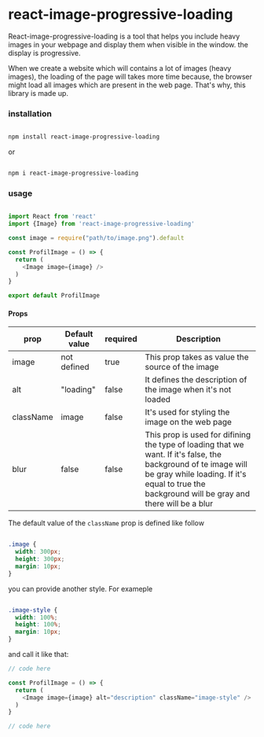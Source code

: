 # react-image-progressive-loading

React-image-progressive-loading is a tool that helps you include heavy images in your webpage and display them when visible in the window. the display is progressive.

When we create a website which will contains a lot of images (heavy images), the loading of the page will takes more time because, the browser might load all images which are present in the web page. That's why, this library is made up.

### installation

```bash

npm install react-image-progressive-loading

```

or

```bash

npm i react-image-progressive-loading

```

### usage

```javascript

import React from 'react'
import {Image} from 'react-image-progressive-loading'

const image = require("path/to/image.png").default

const ProfilImage = () => {
  return (
    <Image image={image} />
  )
}

export default ProfilImage

```

#### Props
|  prop  | Default value | required | Description |
|---     |---            |---       |---          |
|image   | not defined   | true     |This prop takes as value the source of the image|
|alt     | "loading"       | false    |It defines the description of the image when it's not loaded|
|className| image         | false    |It's used for styling the image on the web page|
|blur    | false         | false    |This prop is used for difining the type of loading that we want. If it's false, the background of te image will be gray while loading. If it's equal to true the background will be gray and there will be a blur             |

The default value of the `className` prop is defined like follow
```css

.image {
  width: 300px;
  height: 300px;
  margin: 10px;
}

```

you can provide another style. For exameple

```css

.image-style {
  width: 100%;
  height: 100%;
  margin: 10px;
}

```

and call it like that:

```javascript
// code here

const ProfilImage = () => {
  return (
    <Image image={image} alt="description" className="image-style" />
  )
}

// code here

```

